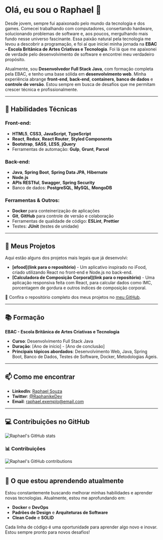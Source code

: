 # Olá, eu sou o Raphael 👋

Desde jovem, sempre fui apaixonado pelo mundo da tecnologia e dos games. Comecei trabalhando com computadores, consertando hardware, solucionando problemas de software e, aos poucos, mergulhando mais fundo nesse universo fascinante. Essa paixão natural pela tecnologia me levou a descobrir a programação, e foi aí que iniciei minha jornada na **EBAC – Escola Britânica de Artes Criativas e Tecnologia**. Foi lá que me apaixonei de verdade pelo desenvolvimento de software e encontrei meu verdadeiro propósito.

Atualmente, sou **Desenvolvedor Full Stack Java**, com formação completa pela EBAC, e tenho uma base sólida em **desenvolvimento web**. Minha experiência abrange **front-end**, **back-end**, **containers**, **banco de dados** e **controle de versão**. Estou sempre em busca de desafios que me permitam crescer técnica e profissionalmente.

---

## 🔧 Habilidades Técnicas

### Front-end:
- **HTML5**, **CSS3**, **JavaScript**, **TypeScript**
- **React**, **Redux**, **React Router**, **Styled Components**
- **Bootstrap**, **SASS**, **LESS**, **jQuery**
- Ferramentas de automação: **Gulp**, **Grunt**, **Parcel**

### Back-end:
- **Java**, **Spring Boot**, **Spring Data JPA**, **Hibernate**
- **Node.js**
- **APIs RESTful**, **Swagger**, **Spring Security**
- Banco de dados: **PostgreSQL**, **MySQL**, **MongoDB**

### Ferramentas & Outros:
- **Docker** para conteinerização de aplicações
- **Git**, **GitHub** para controle de versão e colaboração
- Ferramentas de qualidade de código: **ESLint**, **Prettier**
- Testes: **JUnit** (testes de unidade)

---

## 🚀 Meus Projetos

Aqui estão alguns dos projetos mais legais que já desenvolvi:

- **[efood](link para o repositório)** - Um aplicativo inspirado no iFood, criado utilizando React no front-end e Node.js no back-end.
- **[Calculadora de Composição Corporal](link para o repositório)** - Uma aplicação responsiva feita com React, para calcular dados como IMC, porcentagem de gordura e outros índices de composição corporal.

🔗 Confira o repositório completo dos meus projetos no [meu GitHub](https://github.com/Raphanike).

---

## 📚 Formação

**EBAC - Escola Britânica de Artes Criativas e Tecnologia**  
- **Curso**: Desenvolvimento Full Stack Java  
- **Duração**: [Ano de início] - [Ano de conclusão]  
- **Principais tópicos abordados**: Desenvolvimento Web, Java, Spring Boot, Banco de Dados, Testes de Software, Docker, Metodologias Ágeis.

---

## 📫 Como me encontrar

- **LinkedIn**: [Raphael Souza](https://www.linkedin.com/in/raphanike)
- **Twitter**: [@RaphanikeDev](https://twitter.com/raphanike)
- **Email**: raphael.exemplo@email.com

---

## 💻 Contribuições no GitHub

![Raphael's GitHub stats](https://github-readme-stats.vercel.app/api?username=Raphanike&show_icons=true&theme=dracula&include_all_commits=true&count_private=true)

### 📊 Contribuições
![Raphael's GitHub contributions](https://github-readme-streak-stats.herokuapp.com/?user=Raphanike&theme=dracula)

---

## 🌱 O que estou aprendendo atualmente

Estou constantemente buscando melhorar minhas habilidades e aprender novas tecnologias. Atualmente, estou me aprofundando em:

- **Docker** e **DevOps**
- **Padrões de Design** e **Arquiteturas de Software**
- **Clean Code** e **SOLID**

Cada linha de código é uma oportunidade para aprender algo novo e inovar. Estou sempre pronto para novos desafios!
